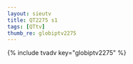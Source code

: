 ```yaml
--- 
layout: sieutv
title: QT2275 s1
tags: [QTtv]
thumb_re: globiptv2275
---
```

{% include tvadv key="globiptv2275" %} 
